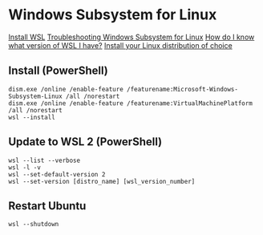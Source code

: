 # Windows Subsystem for Linux

[Install WSL](https://docs.microsoft.com/en-US/windows/wsl/install-win10 "docs.microsoft.com")
[Troubleshooting Windows Subsystem for Linux](https://docs.microsoft.com/en-US/windows/wsl/troubleshooting "docs.microsoft.com")
[How do I know what version of WSL I have?](https://linuxhint.com/check-wsl-version/ "linuxhint.com")
[Install your Linux distribution of choice](https://aka.ms/wslstore "aka.ms")

## Install (PowerShell)
	dism.exe /online /enable-feature /featurename:Microsoft-Windows-Subsystem-Linux /all /norestart
	dism.exe /online /enable-feature /featurename:VirtualMachinePlatform /all /norestart
	wsl --install

## Update to WSL 2 (PowerShell)
	wsl --list --verbose
	wsl -l -v
	wsl --set-default-version 2
	wsl --set-version [distro_name] [wsl_version_number]

## Restart Ubuntu
	wsl --shutdown
